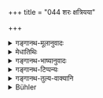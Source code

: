 +++
title = "044 शरः क्षत्रियया"

+++

<details><summary>गङ्गानथ-मूलानुवादः</summary>

When being married to a man of higher caste, the Kṣatriya girl should take hold of the arrow, the Vaiśya girl of the goad and the Śūdra girl of the hem of the garment.—(44)
</details>

<details><summary>मेधातिथिः</summary>

ब्राह्मणेनोह्यमानया **क्षत्रियया शरो** ब्राह्मणपाणिपरिगृहीतो **ग्राह्यः**, पाणिग्रहणस्थाने शरस्य विधानात् । **प्रतोदो** बलीवर्दानाम् आयासः क्रियते, येन वाह्यमानाः पीड्यन्ते हस्तिनाम् इवाङ्कुशः । **वसनस्य** वस्त्रस्य **दशा ग्राह्या शूद्रया** । **उत्कृष्ट**जातीयैर् ब्राह्मणादिवर्णैर् **वेदने** विवाहे ॥ ३.४४ ॥
</details>

<details><summary>गङ्गानथ-भाष्यानुवादः</summary>

When being wedded by a *Brāhmaṇa*, ‘*the Kṣatriya girl should take hold of*’ the arrow held in the hand of the Brāhmaṇa bridegroom; the arrow having been prescribed in place of the ‘taking of the hand.’

‘*Goad*’—of oxen; it is made of iron, on being driven by which they suffer pain; just like the ‘*aṅkuśa*’ in the case of. elephants.

‘*Of* *the garment*’—of the cloth,—‘the hem should be taken hold of by the *Śūdra* girl, when being married to men of the *Brāhmaṇa* and other higher castes. (44)
</details>

<details><summary>गङ्गानथ-टिप्पन्यः</summary>

This verse is quoted in *Vīramitrodaya* (Saṃskāra, p. 835), which adds
that what is meant by the phrase ‘*Kṣatriyayā grāhyaḥ*’ is that ‘the
Kṣatriya girl should catch hold of the arrow already held by the
bridegroom,’ and so on with the rest also.

It is quoted also in *Parāśaramādhava* (Ācāra, p. 496);—and in
*Smṛtitattva* (II, page 107).
</details>

<details><summary>गङ्गानथ-तुल्य-वाक्यानि</summary>

*Viṣṇu* (24.6-8).—‘In the marriage of girls of different castes, the
Kṣatriya maiden should hold an arrow; the Vaiśya maiden, a goad; and the
Śūdra maiden, the hem of the garment.’

*Yājñavalkya* (1.62).—‘The Kṣatriya maiden should hold the arrow; and
Vaiśya maiden the goad, when they are being married to the Brāhmaṇa.’

*Śaṅkha* (Parāśaramādhava, p. 496).—‘The Kṣatriya girl holds an arrow;
the Vaiśya girl holds a goad; the Śūdra girl, the hem of the garment;
the Brāhmaṇa should hold the hand of the girl of the same caste as
himself.’

*Paiṭhīnasi* (Parāśaramādhava, p. 490).—‘The Brāhmaṇa should hold the
hand including the thumb; the Kṣatriya girl should hold an arrow, the
Vaiśya girl, a goad; and the Śūdra girl, the hem of the garment.’
</details>

<details><summary>Bühler</summary>

044	On marrying a man of a higher caste a Kshatriya bride must take hold of an arrow, a Vaisya bride of a goad, and a Sudra female of the hem of the (bridegroom's) garment.
</details>
